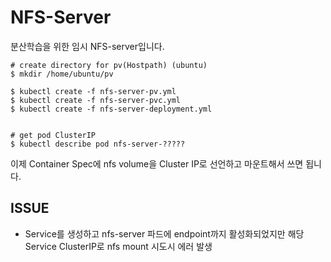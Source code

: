 # NFS-Server
분산학습을 위한 임시 NFS-server입니다.
```shell script
# create directory for pv(Hostpath) (ubuntu)
$ mkdir /home/ubuntu/pv

$ kubectl create -f nfs-server-pv.yml
$ kubectl create -f nfs-server-pvc.yml
$ kubectl create -f nfs-server-deployment.yml


# get pod ClusterIP 
$ kubectl describe pod nfs-server-?????

```

이제 Container Spec에 nfs volume을 Cluster IP로 선언하고 마운트해서 쓰면 됩니다.


## ISSUE
- Service를 생성하고 nfs-server 파드에 endpoint까지 활성화되었지만 해당 Service ClusterIP로 nfs mount 시도시 에러 발생
